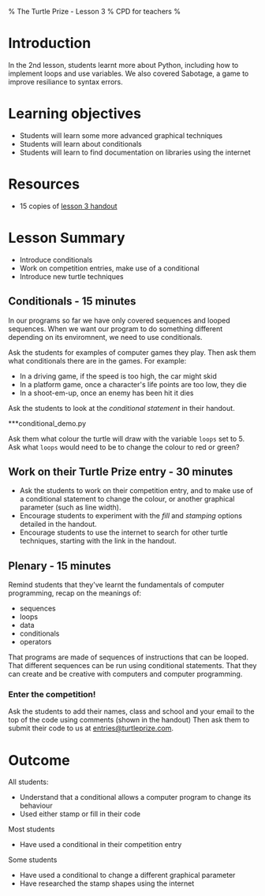 % The Turtle Prize - Lesson 3
% CPD for teachers
%

# Introduction

In the 2nd lesson, students learnt more about Python, including how to implement loops and use variables. We also covered Sabotage, a game to improve resiliance to syntax errors.

# Learning objectives

* Students will learn some more advanced graphical techniques
* Students will learn about conditionals
* Students will learn to find documentation on libraries using the internet

# Resources

* 15 copies of [lesson 3 handout](lesson-3-handout.html)

# Lesson Summary

* Introduce conditionals
* Work on competition entries, make use of a conditional
* Introduce new turtle techniques

## Conditionals - 15 minutes

In our programs so far we have only covered sequences and looped sequences. When we want our program to do something different depending on its enviromnent, we need to use conditionals. 

Ask the students for examples of computer games they play. Then ask them what conditionals there are in the games. For example:

* In a driving game, if the speed is too high, the car might skid
* In a platform game, once a character's life points are too low, they die
* In a shoot-em-up, once an enemy has been hit it dies

Ask the students to look at the *conditional statement* in their handout.

***conditional_demo.py

Ask them what colour the turtle will draw with the variable `loops` set to 5. Ask what `loops` would need to be to change the colour to red or green?

## Work on their Turtle Prize entry - 30 minutes

* Ask the students to work on their competition entry, and to make use of a conditional statement to change the colour, or another graphical parameter (such as line width).
* Encourage students to experiment with the *fill* and *stamping* options detailed in the handout.
* Encourage students to use the internet to search for other turtle techniques, starting with the link in the handout.

## Plenary - 15 minutes

Remind students that they've learnt the fundamentals of computer programming, recap on the meanings of:

* sequences
* loops
* data
* conditionals
* operators

That programs are made of sequences of instructions that can be looped.
That different sequences can be run using conditional statements.
That they can create and be creative with computers and computer programming.

### Enter the competition!

Ask the students to add their names, class and school and your email to the top of the code using comments (shown in the handout)
Then ask them to submit their code to us at [entries@turtleprize.com](email:entries@turtleprize.com).

# Outcome

All students:

* Understand that a conditional allows a computer program to change its behaviour
* Used either stamp or fill in their code

Most students

* Have used a conditional in their competition entry 

Some students

* Have used a conditional to change a different graphical parameter
* Have researched the stamp shapes using the internet
